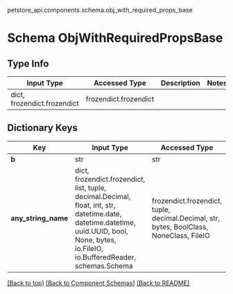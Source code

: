 petstore_api.components.schema.obj_with_required_props_base
# Schema ObjWithRequiredPropsBase

## Type Info
Input Type | Accessed Type | Description | Notes
------------ | ------------- | ------------- | -------------
dict, frozendict.frozendict | frozendict.frozendict |  |

## Dictionary Keys
Key | Input Type | Accessed Type | Description | Notes
------------ | ------------- | ------------- | ------------- | -------------
**b** | str | str |  |
**any_string_name** | dict, frozendict.frozendict, list, tuple, decimal.Decimal, float, int, str, datetime.date, datetime.datetime, uuid.UUID, bool, None, bytes, io.FileIO, io.BufferedReader, schemas.Schema | frozendict.frozendict, tuple, decimal.Decimal, str, bytes, BoolClass, NoneClass, FileIO | any string name can be used but the value must be the correct type | [optional]

[[Back to top]](#top) [[Back to Component Schemas]](../../../README.md#Component-Schemas) [[Back to README]](../../../README.md)
